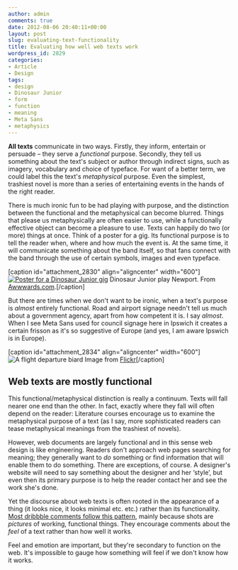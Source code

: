 ```yaml
---
author: admin
comments: true
date: 2012-08-06 20:40:11+00:00
layout: post
slug: evaluating-text-functionality
title: Evaluating how well web texts work
wordpress_id: 2829
categories:
- Article
- Design
tags:
- design
- Dinosaur Junior
- form
- function
- meaning
- Meta Sans
- metaphysics
---
```


**All texts** communicate in two ways. Firstly, they inform, entertain or persuade – they serve a _functional_ purpose. Secondly, they tell us something about the text's subject or author through indirect signs, such as imagery, vocabulary and choice of typeface. For want of a better term, we could label this the text's _metaphysical_ purpose. Even the simplest, trashiest novel is more than a series of entertaining events in the hands of the right reader.

There is much ironic fun to be had playing with purpose, and the distinction between the functional and the metaphysical can become blurred. Things that please us metaphysically are often easier to use, while a functionally effective object can become a pleasure to use. Texts can happily do two (or more) things at once. Think of a poster for a gig. Its functional purpose is to tell the reader when, where and how much the event is. At the same time, it will communicate something about the band itself, so that fans connect with the band through the use of certain symbols, images and even typeface.

[caption id="attachment_2830" align="aligncenter" width="600"][![Poster for a Dinosaur Junior gig](http://leonpaternoster.com/wp-content/uploads/2012/08/dj.jpg)](http://leonpaternoster.com/wp-content/uploads/2012/08/dj.jpg) Dinosaur Junior play Newport. From [Awwwards.com](http://www.awwwards.com/awards/images/2011/07/gig_posters_05.jpg).[/caption]

But there are times when we don't want to be ironic, when a text's purpose is _almost_ entirely functional. Road and airport signage needn't tell us much about a government agency, apart from how competent it is. I say _almost_. When I see Meta Sans used for council signage here in Ipswich it creates a certain frisson as it's so suggestive of Europe (and yes, I am aware Ipswich is in Europe).

[caption id="attachment_2834" align="aligncenter" width="600"]![A flight departure biard](http://leonpaternoster.com/wp-content/uploads/2012/08/meta-sans.jpg) Image from [Flickr](http://images.cdn.fotopedia.com/flickr-2199140082-hd.jpg)[/caption]


## Web texts are mostly functional


This functional/metaphysical distinction is really a continuum. Texts will fall nearer one end than the other. In fact, exactly where they fall will often depend on the reader: Literature courses encourage us to examine the metaphysical purpose of a text (as I say, more sophisticated readers can tease metaphysical meanings from the trashiest of novels).

However, web documents are largely functional and in this sense web design is like engineering. Readers don't approach web pages searching for meaning; they generally want to _do_ something or find information that will enable them to do something. There are exceptions, of course. A designer's website will need to say something about the designer and her ‘style’, but even then its primary purpose is to help the reader contact her and see the work she's done.

Yet the discourse about web texts is often rooted in the appearance of a thing (it looks nice, it looks minimal etc. etc.) rather than its functionality. [Most dribbble comments follow this pattern](http://dribbble.com/shots/675721-Dark-Map-data), mainly because shots are _pictures_ of working, functional things. They encourage comments about the _feel_ of a text rather than how well it works.

Feel and emotion are important, but they're secondary to function on the web. It's impossible to gauge how something will feel if we don't know how it works.
